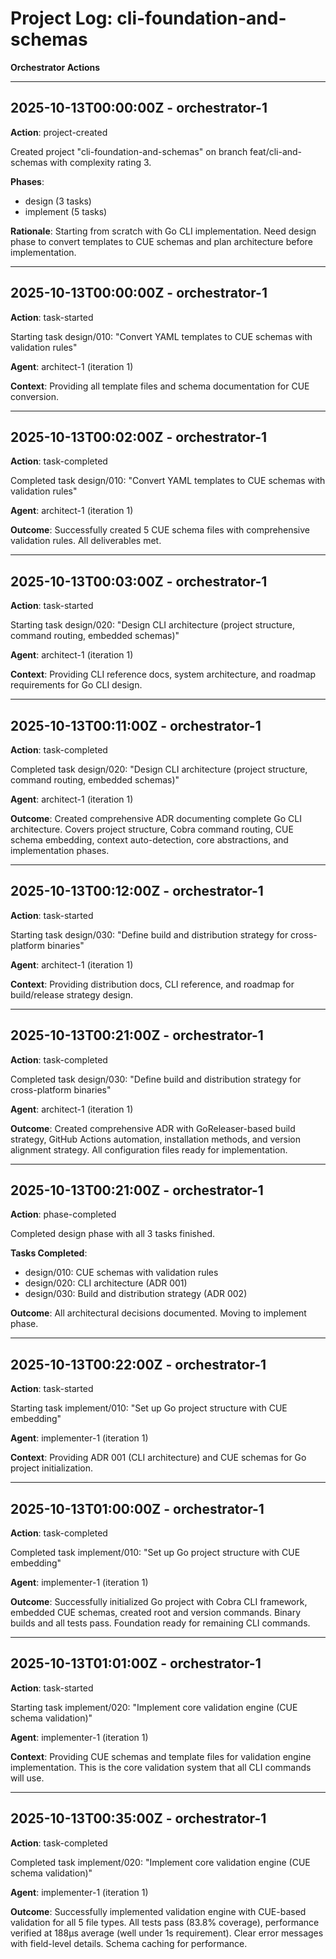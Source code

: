 # Project Log: cli-foundation-and-schemas

**Orchestrator Actions**

---

## 2025-10-13T00:00:00Z - orchestrator-1

**Action**: project-created

Created project "cli-foundation-and-schemas" on branch feat/cli-and-schemas with complexity rating 3.

**Phases**:
- design (3 tasks)
- implement (5 tasks)

**Rationale**: Starting from scratch with Go CLI implementation. Need design phase to convert templates to CUE schemas and plan architecture before implementation.

---

## 2025-10-13T00:00:00Z - orchestrator-1

**Action**: task-started

Starting task design/010: "Convert YAML templates to CUE schemas with validation rules"

**Agent**: architect-1 (iteration 1)

**Context**: Providing all template files and schema documentation for CUE conversion.

---

## 2025-10-13T00:02:00Z - orchestrator-1

**Action**: task-completed

Completed task design/010: "Convert YAML templates to CUE schemas with validation rules"

**Agent**: architect-1 (iteration 1)

**Outcome**: Successfully created 5 CUE schema files with comprehensive validation rules. All deliverables met.

---

## 2025-10-13T00:03:00Z - orchestrator-1

**Action**: task-started

Starting task design/020: "Design CLI architecture (project structure, command routing, embedded schemas)"

**Agent**: architect-1 (iteration 1)

**Context**: Providing CLI reference docs, system architecture, and roadmap requirements for Go CLI design.

---

## 2025-10-13T00:11:00Z - orchestrator-1

**Action**: task-completed

Completed task design/020: "Design CLI architecture (project structure, command routing, embedded schemas)"

**Agent**: architect-1 (iteration 1)

**Outcome**: Created comprehensive ADR documenting complete Go CLI architecture. Covers project structure, Cobra command routing, CUE schema embedding, context auto-detection, core abstractions, and implementation phases.

---

## 2025-10-13T00:12:00Z - orchestrator-1

**Action**: task-started

Starting task design/030: "Define build and distribution strategy for cross-platform binaries"

**Agent**: architect-1 (iteration 1)

**Context**: Providing distribution docs, CLI reference, and roadmap for build/release strategy design.

---

## 2025-10-13T00:21:00Z - orchestrator-1

**Action**: task-completed

Completed task design/030: "Define build and distribution strategy for cross-platform binaries"

**Agent**: architect-1 (iteration 1)

**Outcome**: Created comprehensive ADR with GoReleaser-based build strategy, GitHub Actions automation, installation methods, and version alignment strategy. All configuration files ready for implementation.

---

## 2025-10-13T00:21:00Z - orchestrator-1

**Action**: phase-completed

Completed design phase with all 3 tasks finished.

**Tasks Completed**:
- design/010: CUE schemas with validation rules
- design/020: CLI architecture (ADR 001)
- design/030: Build and distribution strategy (ADR 002)

**Outcome**: All architectural decisions documented. Moving to implement phase.

---

## 2025-10-13T00:22:00Z - orchestrator-1

**Action**: task-started

Starting task implement/010: "Set up Go project structure with CUE embedding"

**Agent**: implementer-1 (iteration 1)

**Context**: Providing ADR 001 (CLI architecture) and CUE schemas for Go project initialization.

---

## 2025-10-13T01:00:00Z - orchestrator-1

**Action**: task-completed

Completed task implement/010: "Set up Go project structure with CUE embedding"

**Agent**: implementer-1 (iteration 1)

**Outcome**: Successfully initialized Go project with Cobra CLI framework, embedded CUE schemas, created root and version commands. Binary builds and all tests pass. Foundation ready for remaining CLI commands.

---

## 2025-10-13T01:01:00Z - orchestrator-1

**Action**: task-started

Starting task implement/020: "Implement core validation engine (CUE schema validation)"

**Agent**: implementer-1 (iteration 1)

**Context**: Providing CUE schemas and template files for validation engine implementation. This is the core validation system that all CLI commands will use.

---

## 2025-10-13T00:35:00Z - orchestrator-1

**Action**: task-completed

Completed task implement/020: "Implement core validation engine (CUE schema validation)"

**Agent**: implementer-1 (iteration 1)

**Outcome**: Successfully implemented validation engine with CUE-based validation for all 5 file types. All tests pass (83.8% coverage), performance verified at 188µs average (well under 1s requirement). Clear error messages with field-level details. Schema caching for performance.
